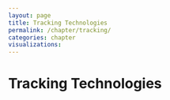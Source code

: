 ```yaml
---
layout: page
title: Tracking Technologies
permalink: /chapter/tracking/
categories: chapter
visualizations:
---
```


# Tracking Technologies
